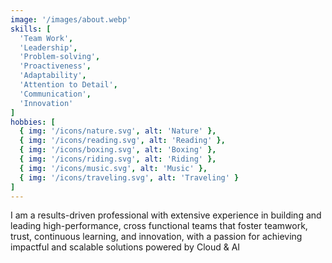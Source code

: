 ```yaml
---
image: '/images/about.webp'
skills: [
  'Team Work',
  'Leadership',
  'Problem-solving',
  'Proactiveness',
  'Adaptability',
  'Attention to Detail',
  'Communication',
  'Innovation'
]
hobbies: [
  { img: '/icons/nature.svg', alt: 'Nature' },
  { img: '/icons/reading.svg', alt: 'Reading' },
  { img: '/icons/boxing.svg', alt: 'Boxing' },
  { img: '/icons/riding.svg', alt: 'Riding' },
  { img: '/icons/music.svg', alt: 'Music' },
  { img: '/icons/traveling.svg', alt: 'Traveling' }
]
---
```

<p>
  I am a results-driven professional with extensive experience in <span class="text-primary">building and leading
  high-performance</span>, cross functional <span class="text-primary">teams</span> that foster
  teamwork, trust, continuous learning, and innovation, with a passion for
  achieving <span class="text-primary">impactful and scalable</span> solutions powered by <span class="text-primary">Cloud</span> & <span class="text-primary">AI</span>
</p>


